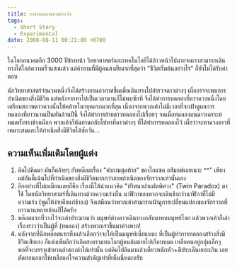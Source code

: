 ```yaml
---
title: การทดลองของพระเจ้า
tags:
  - Short Story
  - Experimental
date: 2008-08-11 00:21:00 +0700
---
```


ในโลกอนาคตอีก 3000 ปีข้างหน้า วิทยาศาสตร์และเทคโนโลยีได้ก้าวหน้าไปมากจนเราสามารถเดินทางได้ใกล้ความเร็วแสงแล้ว แต่คำถามที่มีผู้คนสงสัยมากที่สุดว่า "ชีวิตเริ่มต้นอย่างไร" ก็ยังไม่ได้รับคำตอบ

นักวิทยาศาสตร์จำนวนหนึ่งจึงได้สร้างยานอวกาศขึ้นเพื่อเดินทางไปสำรวจดาวต่างๆ เผื่ออาจจะพบการกำเนิดของสิ่งมีชีวิต แต่หลังจากหาไปเป็นเวลานานก็ไม่พบซักที จึงได้ทำการทดลองที่ดาวดวงหนึ่งโดยเตรียมสภาพดาวดวงนั้นให้คล้ายโลกยุคแรกมากที่สุด เนื่องจากพวกเค้าไม่มีเวลาที่จะเฝ้าดูผลการทดลองที่ยาวนานเป็นพันล้านปีนี้ จึงได้ทำการย้ายดาวทดลองไปเรื่อยๆ จนเมื่อทดลองบนดาวเคราะห์หมดทั้งทางช้างเผือก พวกเค้าก็หันยานกลับไปหาที่ดาวต่างๆ ที่ได้ทำการทดลองไว้ เผื่อว่าจะหาดวงดาวที่เหมาะสมและให้กำเนิดสิ่งมีชีวิตได้ซักวัน...


## ความเห็นเพิ่มเติมโดยผู้แต่ง

1. คิดไปคิดมา มันก็คล้ายๆ กับพล๊อตเรื่อง "คำถามสุดท้าย" ของไอแซค อสิมอฟเลยเนาะ ^^" เพียงแต่อันนี้เน้นไปที่กำเนิดของสิ่งมีชีวิตมากกว่าภาพกำเนิดของจักรวาลเท่านั้นเอง 
2. อีกอย่างที่ไม่เหมือนเลยก็คือ เรื่องนี้ได้นำแนวคิด "ปริศนาฝาแฝดพิศวง" (Twin Paradox) มาใช้ โดยนักวิทยาศาตร์ที่เดินทางด้วยความเร่งนั้น นาฬิกาของพวกจะเดินช้ากว่านาฬิกาที่ไม่มีความเร่ง (พูดให้ง่ายคือแก่ช้าลง) จึงเสมือนว่าพวกเค้าสามารถเฝ้าดูการเปลี่ยนแปลงของจักรวาลที่ยาวนานหลายล้านปีได้ครับ 
3. พล๊อตแรกที่วางไว้จะเล่าประมาณว่า มนุษย์ต่างดาวเดินทางกลับมาพบมนุษย์โลก แล้วพวกเค้าก็เล่าเรื่องราวว่าเป็นผู้ที่ (ทดลอง) สร้างพวกเราขึ้นมาต่างหาก!
4. หลังจากที่ฉีกพล๊อตแรกทิ้งแล้วเลือกว่าจะให้เป็นมนุษย์เนี่ยแหละ ที่เป็นผู้ทำการทดลองสร้างสิ่งมีชีวิตเสียเอง ก็แต่งเพิ่มอีกว่าเกิดสงครามบนโลกผู้คนล้มตายไปเกือบหมด เหลือคนอยู่กลุ่มเล็กๆ พอที่จะบรรจุเข้ายานลำสองลำได้เท่านั้น แต่คิดไปคิดมาแล้วเดี๋ยวหนักหัว+มีประเด็นเยอะเกิน เลยตัดทอนออกให้เหลือแค่ใจความสำคัญเท่าที่เห็นนี่หละครับ

